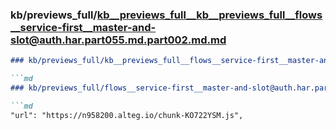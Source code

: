 ### kb/previews_full/kb__previews_full__kb__previews_full__flows__service-first__master-and-slot@auth.har.part055.md.part002.md.md

```md
### kb/previews_full/kb__previews_full__flows__service-first__master-and-slot@auth.har.part055.md.part002.md

```md
### kb/previews_full/flows__service-first__master-and-slot@auth.har.part055.md (part 002)

```md
"url": "https://n958200.alteg.io/chunk-KO722YSM.js",
                
```

```

```

```
